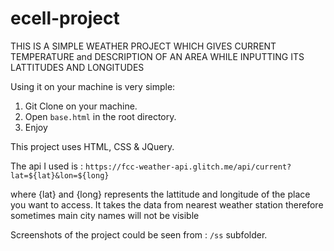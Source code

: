 # ecell-project

THIS IS A SIMPLE WEATHER PROJECT WHICH GIVES CURRENT TEMPERATURE and DESCRIPTION OF AN AREA WHILE INPUTTING ITS LATTITUDES AND LONGITUDES

Using it on your machine is very simple:

1) Git Clone on your machine.
2) Open `base.html` in the root directory.
3) Enjoy

This project uses HTML, CSS & JQuery. 

The api I used is : ` https://fcc-weather-api.glitch.me/api/current?lat=${lat}&lon=${long} `

where {lat} and {long} represents the lattitude and longitude of the place you want to access. 
It takes the data from nearest weather station therefore sometimes main city names will not be visible

Screenshots of the project could be seen from : `/ss` subfolder.

